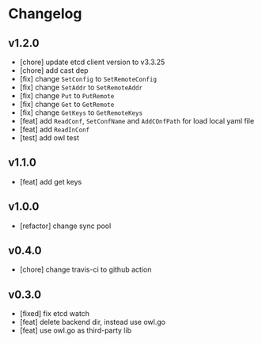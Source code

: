 # Changelog

## v1.2.0

- [chore] update etcd client version to v3.3.25
- [chore] add cast dep
- [fix] change `SetConfig` to `SetRemoteConfig`
- [fix] change `SetAddr` to `SetRemoteAddr`
- [fix] change `Put` to `PutRemote`
- [fix] change `Get` to `GetRemote`
- [fix] change `GetKeys` to `GetRemoteKeys`
- [feat] add `ReadConf`, `SetConfName` and `AddCOnfPath` for load local yaml file
- [feat] add `ReadInConf`
- [test] add owl test

## v1.1.0

- [feat] add get keys

## v1.0.0

- [refactor] change sync pool

## v0.4.0

- [chore] change travis-ci to github action

## v0.3.0

- [fixed] fix etcd watch
- [feat] delete backend dir, instead use owl.go
- [feat] use owl.go as third-party lib
